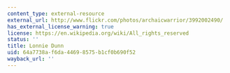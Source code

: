 ```yaml
---
content_type: external-resource
external_url: http://www.flickr.com/photos/archaicwarrior/3992002490/
has_external_license_warning: true
license: https://en.wikipedia.org/wiki/All_rights_reserved
status: ''
title: Lonnie Dunn
uid: 64a7738a-f6da-4469-8575-b1cf0b690f52
wayback_url: ''
---
```

